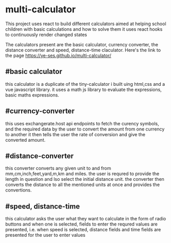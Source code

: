 # multi-calculator
This project uses react to build different calculators aimed at helping school children with basic calculations and how to solve them
it uses react hooks to continuously render changed states

The calculators present are the basic calculator, currency converter, the distance converter and speed, distance-time claculator.
Here's the link to the page https://ye-ses.github.io/multi-calculator/

#basic calculator
-
this calculator is a duplicate of the tiny-calculator i built uing html,css and a vue javascript library.
it uses a math js library to evaluate the expressions, basic maths expressions.

#currency-converter
-
this uses exchangerate.host api endpoints to fetch the curency symbols,
and the required data by the user to convert the amount from one currency to another
it then tells the user the rate of conversion and give the converted amount.

#distance-converter
-
this converter converts any given unit to and from mm,cm,inch,feet,yard,m,km and  miles.
the user is requred to provide the length in question and lso select the initial distance unit.
the converter then converts the distance to all the mentioned units at once and provides the convertions.

#speed, distance-time
-
this calculator asks the user what they want to calculate in the form of radio buttons and when one is selected,
fields to enter the requred values are presented, i.e. when speed is selected,
distance fields and time fields are presented for the user to enter values

